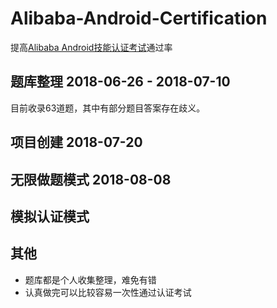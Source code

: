 # Alibaba-Android-Certification
提高[Alibaba Android技能认证考试](https://yq.aliyun.com/promotion/552?utm_content=m_42909)通过率



题库整理 2018-06-26 - 2018-07-10
-------
目前收录63道题，其中有部分题目答案存在歧义。

项目创建 2018-07-20
-------

无限做题模式 2018-08-08
-------

模拟认证模式
-------

其他
-------
* 题库都是个人收集整理，难免有错
* 认真做完可以比较容易一次性通过认证考试

